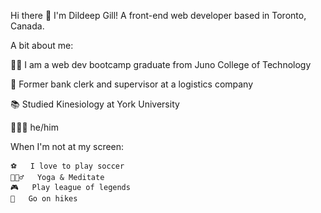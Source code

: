 Hi there 👋 I'm Dildeep Gill! A front-end web developer based in Toronto, Canada.

A bit about me:

👨‍💻 I am a web dev bootcamp graduate from Juno College of Technology

🏦 Former bank clerk and supervisor at a logistics company

📚 Studied Kinesiology at York University 

🙋🏽‍♂️ he/him

When I'm not at my screen:
```
⚽   I love to play soccer
🧘🏽‍♂️   Yoga & Meditate
🎮   Play league of legends
🌄   Go on hikes
```


